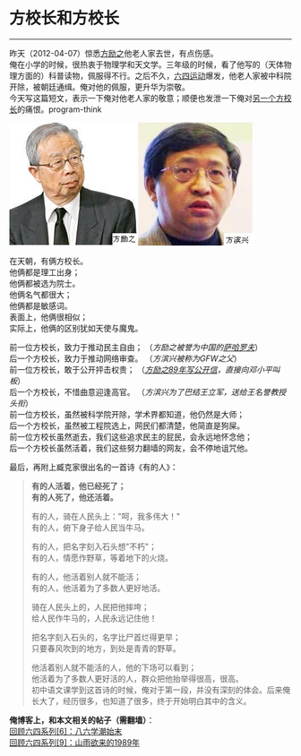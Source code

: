 # 方校长和方校长 

-----

 昨天（2012-04-07）惊悉[方励之](https://zh.wikipedia.org/wiki/%E6%96%B9%E5%8A%B1%E4%B9%8B)他老人家去世，有点伤感。  
 俺在小学的时候，很热衷于物理学和天文学。三年级的时候，看了他写的（天体物理方面的）科普读物，佩服得不行。之后不久，[六四运动](https://program-think.blogspot.com/2011/06/june-fourth-incident-0.html)爆发，他老人家被中科院开除，被朝廷通缉。俺对他的佩服，更升华为崇敬。  
 今天写这篇短文，表示一下俺对他老人家的敬意；顺便也发泄一下俺对[另一个方校长](https://zh.wikipedia.org/wiki/%E6%96%B9%E6%BB%A8%E5%85%B4)的痛恨。program-think  
   
 ![不见图 请翻墙](images/drRBtsjMToQ9UoKKlO0qf3nGQqNZvQZ7AXoTxVDnTy3mJbAQTyjwi-z7gRvHRMBmAU2JwziEIC5k8o9H_8oCTD-UwwikYreOQScQ9xQXypvc4VLb)  
   
 在天朝，有俩方校长。  
 他俩都是理工出身；  
 他俩都被选为院士。  
 他俩名气都很大；  
 他俩都是敏感词。  
 表面上，他俩很相似；  
 实际上，他俩的区别犹如天使与魔鬼。  
   
 前一位方校长，致力于推动民主自由； （*方励之被誉为中国的[萨哈罗夫](https://zh.wikipedia.org/wiki/%E5%AE%89%E5%BE%B7%E7%83%88%C2%B7%E5%BE%B7%E7%B1%B3%E7%89%B9%E9%87%8C%E8%80%B6%E7%BB%B4%E5%A5%87%C2%B7%E8%90%A8%E5%93%88%E7%BD%97%E5%A4%AB)*）  
 后一个方校长，致力于推动网络审查。 （*方滨兴被称为GFW之父*）  
 前一位方校长，敢于公开抨击权贵； （*[方励之89年写公开信](https://program-think.blogspot.com/2011/11/june-fourth-incident-9.html)，直接向邓小平叫板*）  
 后一个方校长，不惜曲意迎逢高官。 （*方滨兴为了巴结王立军，送给王名誉教授头衔*）  
 前一位方校长，虽然被科学院开除，学术界都知道，他仍然是大师；  
 后一个方校长，虽然被工程院选上，网民们都清楚，他简直是狗屎。  
 前一位方校长虽然逝去，我们这些追求民主的屁民，会永远地怀念他；  
 后一个方校长虽然活着，我们这些努力翻墙的网友，会不停地诅咒他。  
   
 最后，再附上臧克家很出名的一首诗《有的人》：  
 
> **有的人活着，他已经死了；  
>  有的人死了，他还活着。** 
>    
>  有的人，骑在人民头上："呵，我多伟大！"  
>  有的人，俯下身子给人民当牛马。  
>    
>  有的人，把名字刻入石头想"不朽"；  
>  有的人，情愿作野草，等着地下的火烧。  
>    
>  有的人，他活着别人就不能活；  
>  有的人，他活着为了多数人更好地活。  
>    
>  骑在人民头上的，人民把他摔垮；  
>  给人民作牛马的，人民永远记住他！  
>    
>  把名字刻入石头的，名字比尸首烂得更早；  
>  只要春风吹到的地方，到处是青青的野草。  
>    
>  他活着别人就不能活的人，他的下场可以看到；  
>  他活着为了多数人更好活的人，群众把他抬举得很高，很高。  
 初中语文课学到这首诗的时候，俺对于第一段，并没有深刻的体会。后来俺长大了，经历很多，也知道了很多，终于开始明白其中的含义。  
   
   
 **俺博客上，和本文相关的帖子（需翻墙）**：  
 [回顾六四系列[6]：八六学潮始末](https://program-think.blogspot.com/2011/09/june-fourth-incident-6.html)  
 [回顾六四系列[9]：山雨欲来的1989年](https://program-think.blogspot.com/2011/11/june-fourth-incident-9.html) 